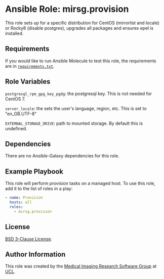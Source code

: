# Ansible Role: mirsg.provision

This role sets up for a specific distribution for CentOS (mirrorlist and locale) or Rocky8 (disable postgres), upgrades all packages and ensures epel is installed.

## Requirements

If you would like to run Ansible Molecule to test this role, the requirements are in [`requirements.txt`](https://github.com/UCL-MIRSG/ansible-role-install-python/blob/main/requirements.txt).

## Role Variables

`postgresql_rpm_gpg_key_pgdg`: the postgresql key. This is not needed for CentOS 7.

`server_locale`: the sets the user's language, region, etc. This is set to "en_GB.UTF-8"

`EXTERNAL_STORAGE_DRIVE`: path to mounted storage. By default this is undefined.

## Dependencies

There are no Ansible-Galaxy dependencies for this role.

## Example Playbook

This role will perform provision tasks on a managed host. To use this role, add it to the list of roles in a play:

```yaml
- name: Provision
  hosts: all
  roles:
    - mirsg.provision
```

## License

[BSD 3-Clause License](https://github.com/UCL-MIRSG/ansible-role-install-python/blob/main/LICENSE).

## Author Information

This role was created by the [Medical Imaging Research Software Group](https://www.ucl.ac.uk/advanced-research-computing/expertise/research-software-development/medical-imaging-research-software-group) at [UCL](https://www.ucl.ac.uk/).
